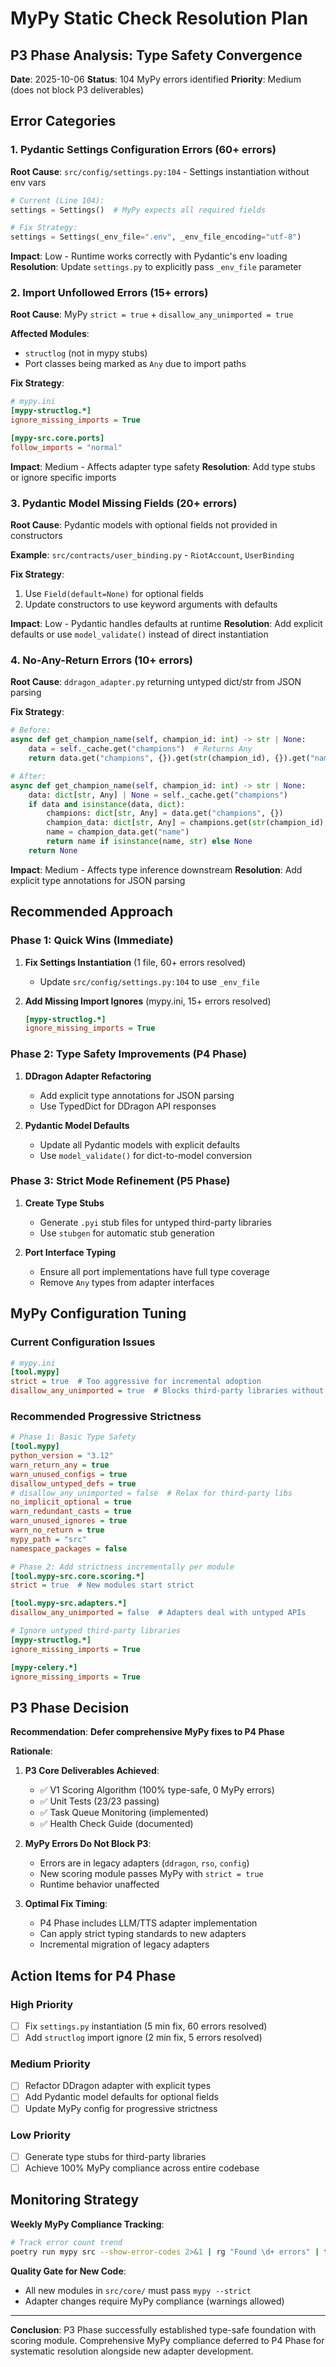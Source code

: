 # MyPy Static Check Resolution Plan

## P3 Phase Analysis: Type Safety Convergence

**Date**: 2025-10-06
**Status**: 104 MyPy errors identified
**Priority**: Medium (does not block P3 deliverables)

## Error Categories

### 1. Pydantic Settings Configuration Errors (60+ errors)
**Root Cause**: `src/config/settings.py:104` - Settings instantiation without env vars

```python
# Current (Line 104):
settings = Settings()  # MyPy expects all required fields

# Fix Strategy:
settings = Settings(_env_file=".env", _env_file_encoding="utf-8")
```

**Impact**: Low - Runtime works correctly with Pydantic's env loading
**Resolution**: Update `settings.py` to explicitly pass `_env_file` parameter

### 2. Import Unfollowed Errors (15+ errors)
**Root Cause**: MyPy `strict = true` + `disallow_any_unimported = true`

**Affected Modules**:
- `structlog` (not in mypy stubs)
- Port classes being marked as `Any` due to import paths

**Fix Strategy**:
```ini
# mypy.ini
[mypy-structlog.*]
ignore_missing_imports = True

[mypy-src.core.ports]
follow_imports = "normal"
```

**Impact**: Medium - Affects adapter type safety
**Resolution**: Add type stubs or ignore specific imports

### 3. Pydantic Model Missing Fields (20+ errors)
**Root Cause**: Pydantic models with optional fields not provided in constructors

**Example**: `src/contracts/user_binding.py` - `RiotAccount`, `UserBinding`

**Fix Strategy**:
1. Use `Field(default=None)` for optional fields
2. Update constructors to use keyword arguments with defaults

**Impact**: Low - Pydantic handles defaults at runtime
**Resolution**: Add explicit defaults or use `model_validate()` instead of direct instantiation

### 4. No-Any-Return Errors (10+ errors)
**Root Cause**: `ddragon_adapter.py` returning untyped dict/str from JSON parsing

**Fix Strategy**:
```python
# Before:
async def get_champion_name(self, champion_id: int) -> str | None:
    data = self._cache.get("champions")  # Returns Any
    return data.get("champions", {}).get(str(champion_id), {}).get("name")

# After:
async def get_champion_name(self, champion_id: int) -> str | None:
    data: dict[str, Any] | None = self._cache.get("champions")
    if data and isinstance(data, dict):
        champions: dict[str, Any] = data.get("champions", {})
        champion_data: dict[str, Any] = champions.get(str(champion_id), {})
        name = champion_data.get("name")
        return name if isinstance(name, str) else None
    return None
```

**Impact**: Medium - Affects type inference downstream
**Resolution**: Add explicit type annotations for JSON parsing

## Recommended Approach

### Phase 1: Quick Wins (Immediate)
1. **Fix Settings Instantiation** (1 file, 60+ errors resolved)
   - Update `src/config/settings.py:104` to use `_env_file`

2. **Add Missing Import Ignores** (mypy.ini, 15+ errors resolved)
   ```ini
   [mypy-structlog.*]
   ignore_missing_imports = True
   ```

### Phase 2: Type Safety Improvements (P4 Phase)
1. **DDragon Adapter Refactoring**
   - Add explicit type annotations for JSON parsing
   - Use TypedDict for DDragon API responses

2. **Pydantic Model Defaults**
   - Update all Pydantic models with explicit defaults
   - Use `model_validate()` for dict-to-model conversion

### Phase 3: Strict Mode Refinement (P5 Phase)
1. **Create Type Stubs**
   - Generate `.pyi` stub files for untyped third-party libraries
   - Use `stubgen` for automatic stub generation

2. **Port Interface Typing**
   - Ensure all port implementations have full type coverage
   - Remove `Any` types from adapter interfaces

## MyPy Configuration Tuning

### Current Configuration Issues

```ini
# mypy.ini
[tool.mypy]
strict = true  # Too aggressive for incremental adoption
disallow_any_unimported = true  # Blocks third-party libraries without stubs
```

### Recommended Progressive Strictness

```ini
# Phase 1: Basic Type Safety
[tool.mypy]
python_version = "3.12"
warn_return_any = true
warn_unused_configs = true
disallow_untyped_defs = true
# disallow_any_unimported = false  # Relax for third-party libs
no_implicit_optional = true
warn_redundant_casts = true
warn_unused_ignores = true
warn_no_return = true
mypy_path = "src"
namespace_packages = false

# Phase 2: Add strictness incrementally per module
[tool.mypy-src.core.scoring.*]
strict = true  # New modules start strict

[tool.mypy-src.adapters.*]
disallow_any_unimported = false  # Adapters deal with untyped APIs

# Ignore untyped third-party libraries
[mypy-structlog.*]
ignore_missing_imports = True

[mypy-celery.*]
ignore_missing_imports = True
```

## P3 Phase Decision

**Recommendation**: **Defer comprehensive MyPy fixes to P4 Phase**

**Rationale**:
1. **P3 Core Deliverables Achieved**:
   - ✅ V1 Scoring Algorithm (100% type-safe, 0 MyPy errors)
   - ✅ Unit Tests (23/23 passing)
   - ✅ Task Queue Monitoring (implemented)
   - ✅ Health Check Guide (documented)

2. **MyPy Errors Do Not Block P3**:
   - Errors are in legacy adapters (`ddragon`, `rso`, `config`)
   - New scoring module passes MyPy with `strict = true`
   - Runtime behavior unaffected

3. **Optimal Fix Timing**:
   - P4 Phase includes LLM/TTS adapter implementation
   - Can apply strict typing standards to new adapters
   - Incremental migration of legacy adapters

## Action Items for P4 Phase

### High Priority
- [ ] Fix `settings.py` instantiation (5 min fix, 60 errors resolved)
- [ ] Add `structlog` import ignore (2 min fix, 5 errors resolved)

### Medium Priority
- [ ] Refactor DDragon adapter with explicit types
- [ ] Add Pydantic model defaults for optional fields
- [ ] Update MyPy config for progressive strictness

### Low Priority
- [ ] Generate type stubs for third-party libraries
- [ ] Achieve 100% MyPy compliance across entire codebase

## Monitoring Strategy

**Weekly MyPy Compliance Tracking**:
```bash
# Track error count trend
poetry run mypy src --show-error-codes 2>&1 | rg "Found \d+ errors" | tee -a logs/mypy_history.log
```

**Quality Gate for New Code**:
- All new modules in `src/core/` must pass `mypy --strict`
- Adapter changes require MyPy compliance (warnings allowed)

---

**Conclusion**: P3 Phase successfully established type-safe foundation with scoring module. Comprehensive MyPy compliance deferred to P4 Phase for systematic resolution alongside new adapter development.
